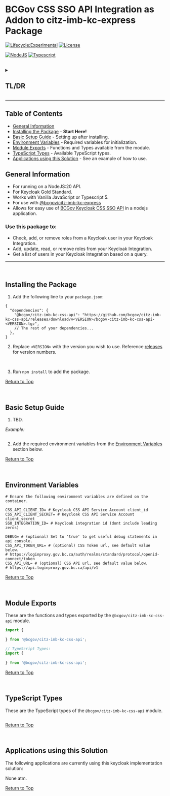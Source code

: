 # BCGov CSS SSO API Integration as Addon to citz-imb-kc-express Package

[![Lifecycle:Experimental](https://img.shields.io/badge/Lifecycle-Experimental-339999)](Redirect-URL)
[![License](https://img.shields.io/badge/License-Apache%202.0-blue.svg)](LICENSE)

[![NodeJS](https://img.shields.io/badge/Node.js_20-43853D?style=for-the-badge&logo=node.js&logoColor=white)](NodeJS)
[![Typescript](https://img.shields.io/badge/TypeScript_5-007ACC?style=for-the-badge&logo=typescript&logoColor=white)](Typescript)

<br />

<details>
<summary><h2>TL/DR</h2></summary>

1. Install package by following the steps at [Installing the Package](#installing-the-package).
2. Set up the package by following the steps at [Basic Setup Guide](#basic-setup-guide).
3. For use with [@bcgov/citz-imb-kc-express].
4. Allows easy use of the [BCGov Keycloak CSS SSO API] in a nodejs application.

**What is this package for?** - [Click Here](#use-this-package-to:)

</details>

---

## Table of Contents

- [General Information](#general-information)
- [Installing the Package](#installing-the-package) - **Start Here!**
- [Basic Setup Guide](#basic-setup-guide) - Setting up after installing.
- [Environment Variables](#environment-variables) - Required variables for initialization.
- [Module Exports](#module-exports) - Functions and Types available from the module.
- [TypeScript Types](#typescript-types) - Available TypeScript types.
- [Applications using this Solution](#applications-using-this-solution) - See an example of how to use.

## General Information

- For running on a NodeJS:20 API.
- For Keycloak Gold Standard.
- Works with Vanilla JavaScript or Typescript 5.
- For use with [@bcgov/citz-imb-kc-express]
- Allows for easy use of [BCGov Keycloak CSS SSO API] in a nodejs application.

### Use this package to:

- Check, add, or remove roles from a Keycloak user in your Keycloak Integration.
- Add, update, read, or remove roles from your Keycloak Integration.
- Get a list of users in your Keycloak Integration based on a query.

---

<br />

## Installing the Package

1. Add the following line to your `package.json`:

``` JSON5
{
  "dependencies": {
    "@bcgov/citz-imb-kc-css-api": "https://github.com/bcgov/citz-imb-kc-css-api/releases/download/v<VERSION>/bcgov-citz-imb-kc-css-api-<VERSION>.tgz",
    // The rest of your dependencies...
  },
}
```

2. Replace `<VERSION>` with the version you wish to use. Reference [releases] for version numbers.

<br />

3. Run `npm install` to add the package.

[Return to Top](#bcgov-css-sso-api-integration-as-addon-to-citz-imb-kc-express-package)

<br />

## Basic Setup Guide

1. TBD.

*Example:*

```JavaScript

```

2. Add the required environment variables from the [Environment Variables](#environment-variables) section below.

[Return to Top](#bcgov-css-sso-api-integration-as-addon-to-citz-imb-kc-express-package)

<br />

## Environment Variables

```ENV
# Ensure the following environment variables are defined on the container.

CSS_API_CLIENT_ID= # Keycloak CSS API Service Account client_id
CSS_API_CLIENT_SECRET= # Keycloak CSS API Service Account client_secret
SSO_INTEGRATION_ID= # Keycloak integration id (dont include leading zeros)

DEBUG= # (optional) Set to 'true' to get useful debug statements in api console.
CSS_API_TOKEN_URL= # (optional) CSS Token url, see default value below.
# https://loginproxy.gov.bc.ca/auth/realms/standard/protocol/openid-connect/token
CSS_API_URL= # (optional) CSS API url, see default value below.
# https://api.loginproxy.gov.bc.ca/api/v1
```

[Return to Top](#bcgov-css-sso-api-integration-as-addon-to-citz-imb-kc-express-package)

<br />

## Module Exports

These are the functions and types exported by the `@bcgov/citz-imb-kc-css-api` module.

```JavaScript
import {
  
} from '@bcgov/citz-imb-kc-css-api';

// TypeScript Types:
import {
  
} from '@bcgov/citz-imb-kc-css-api';

```

[Return to Top](#bcgov-css-sso-api-integration-as-addon-to-citz-imb-kc-express-package)

<br />

## TypeScript Types

These are the TypeScript types of the `@bcgov/citz-imb-kc-css-api` module.

```TypeScript

```

[Return to Top](#bcgov-css-sso-api-integration-as-addon-to-citz-imb-kc-express-package)

<br />

## Applications using this Solution

The following applications are currently using this keycloak implementation solution:

None atm.

<!-- TBD: [SET](https://github.com/bcgov/citz-imb-salary-estimate-tool) - Salary Estimation Tool -->

[Return to Top](#bcgov-css-sso-api-integration-as-addon-to-citz-imb-kc-express-package)

<!-- Link References -->

[@bcgov/citz-imb-kc-express]: https://github.com/bcgov/citz-imb-kc-express
[releases]: https://github.com/bcgov/citz-imb-kc-css-api/releases
[BCGov Keycloak CSS SSO API]: https://github.com/bcgov/sso-keycloak/wiki/CSS-API-Account

